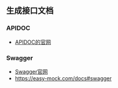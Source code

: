## 生成接口文档
### APIDOC
* [APIDOC的官网](http://apidocjs.com/)
### Swagger
* [Swagger官网](https://swagger.io/)
* https://easy-mock.com/docs#swagger
